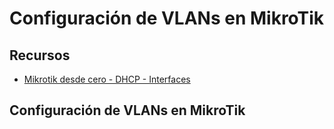 #  Configuración de VLANs en MikroTik

## Recursos

- [Mikrotik desde cero - DHCP - Interfaces](https://youtu.be/_53hjQtk73M?si=3DAu2lMT07Yiagbp)


## Configuración de VLANs en MikroTik





